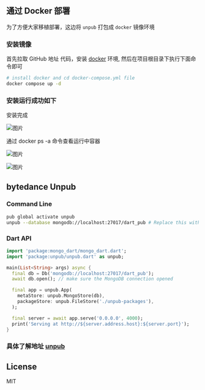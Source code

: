

## 通过 Docker 部署 
为了方便大家移植部署，这边将 `unpub` 打包成 `docker` 镜像环境

### 安装镜像
首先拉取 GitHub 地址  代码，安装 [docker](https://www.docker.com/get-started/) 环境,  然后在项目根目录下执行下面命令即可

```sh
# install docker and cd docker-compose.yml file 
docker compose up -d 
```

### 安装运行成功如下

安装完成

![图片](https://github.com/zeqinjie/unpub-2.0.0-docker/blob/main/assets/1.png)

通过 docker ps -a 命令查看运行中容器

![图片](https://github.com/zeqinjie/unpub-2.0.0-docker/blob/main/assets/2.png)

![图片](https://github.com/zeqinjie/unpub-2.0.0-docker/blob/main/assets/3.png)

## bytedance Unpub
### Command Line

```sh
pub global activate unpub
unpub --database mongodb://localhost:27017/dart_pub # Replace this with production database uri
```

### Dart API

```dart
import 'package:mongo_dart/mongo_dart.dart';
import 'package:unpub/unpub.dart' as unpub;

main(List<String> args) async {
  final db = Db('mongodb://localhost:27017/dart_pub');
  await db.open(); // make sure the MongoDB connection opened

  final app = unpub.App(
    metaStore: unpub.MongoStore(db),
    packageStore: unpub.FileStore('./unpub-packages'),
  );

  final server = await app.serve('0.0.0.0', 4000);
  print('Serving at http://${server.address.host}:${server.port}');
}
```

### 具体了解地址 [unpub](https://github.com/bytedance/unpub)


## License

MIT
